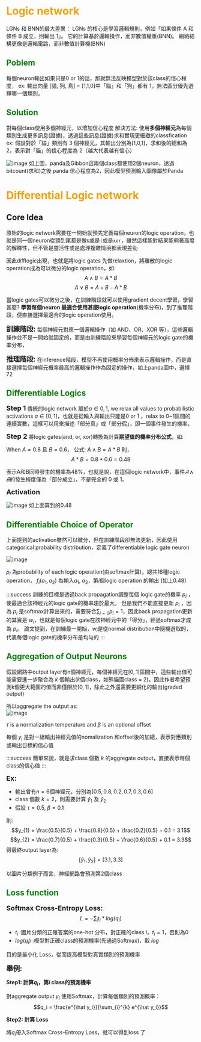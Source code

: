 
# <font color = "#F7A004">Logic network </font>

LGNs 和 BNN的最大差異：
LGNs 的核心是學習邏輯規則，例如「如果條件 A 和條件 B 成立，則輸出 1」。
它的計算基於邏輯操作，而非數值權重(BNN)。
網絡結構更像是邏輯電路，而非數值計算機(BNN)

## <font color = "green">Poblem</font>
每個neuron輸出如果只是0 or 1的話，那就無法反映模型對於該class的信心程度，
ex:
輸出向量 [貓, 狗, 鳥] = [1,1,0]中「貓」和「狗」都有 1，無法區分優先選擇哪一個類別。 

## <font color = "green">Solution</font>
對每個class使用多個神經元，以增加信心程度
解決方法: 使用**多個神經元**為每個類別生成更多訊息(證據)，透過這些訊息(證據)求和實現更細緻的classfication
ex:
假設對於「貓」類別有 3 個神經元，其輸出分別為[1,0,1]，求和後的總和為2，表示對「貓」的信心程度為 2（越大代表越有信心）  

![image](https://hackmd.io/_uploads/BJhwsg1Xkx.png)
如上圖，panda及Gibbon這兩個class都使用2個neuron，透過bitcount(求和)之後 panda 信心程度為2，因此模型預測輸入圖像屬於Panda


# <font color = "#F7A004">Differential Logic network </font>

## Core Idea
原始的logic network需要在一開始就預先定義每個neuron的logic operation，也就是同一個neuron從頭到尾都是做`&`或是`|`或是`xor`，雖然這樣能對結果能夠著高度的解釋性，但不管是靈活性或是處理複雜情境都表現差勁

因此difflogic出現，也就是將logic gates 先做relaxtion，將離散的logic operation成為可以微分的logic operation，如:
$$A \land B = A*B$$ $$A \lor B = A + B - A * B$$

當logic gates可以微分之後，在訓練階段就可以使用gradient decent學習，學習甚麼?
**學習每個neuron 最適合使用甚麼logic operation**(機率分布)，到了推理階段，便直接選擇最適合的logic operation使用。

<font size = 4>**訓練階段:**</font>
每個神經元對應一個邏輯操作（如 AND、OR、XOR 等），這些邏輯操作並不是一開始就固定的，而是由訓練階段來學習每個神經元的logic gate的機率分布，

<font size = 4>**推理階段:**</font>
在inference階段，模型不再使用概率分佈來表示邏輯操作，而是直接選擇每個神經元概率最高的邏輯操作作為固定的操作，如上panda圖中，選擇72


## <font color = green>Differentiable Logics</font>

<font size = 4>**Step 1**</font>
傳統的logic network 屬於$a ∈ {0, 1}$, we relax all values to probabilistic activations $a ∈ [0, 1]$，也就是從輸入與輸出只能是0 or 1 ，relax to 0~1區間的連續實數，這樣可以用來描述「部分真」或「部分假」，即一個事件發生的機率。

<font size = 4>**Step 2**</font>
將logic gates(and, or, xor)轉換為計算**期望值的機率分布公式**，如:

When $A=0.8$ 且 $B= 0.6$，
公式: $A \land B = A*B$
則，
$$A * B = 0.8*0.6 = 0.48$$

表示A和B同時發生的機率為48%，也就是說，在這個logic network中，事件$𝐴∧𝐵$的發生程度僅為「部分成立」，不是完全的 0 或 1。

<font size = 4>**Activation**</font>

![image](https://hackmd.io/_uploads/rJeaHzkQJg.png)
如上面算到的0.48

## <font color = green>Differentiable Choice of Operator</font>

上面提到的activation雖然可以微分，但在訓練階段卻無法更新，因此使用categorical probability distribution，定義了differentiable logic gate neuron

![image](https://hackmd.io/_uploads/Sk7R0GymJg.png)

$p_i$     為probability of each logic operation(由softmax計算)，總共16種logic operation，
$f_i(a_1, a_2)$ 為輸入$a_1$, $a_2$，第$i$個logic operation 的輸出 (如上0.48)

:::success
訓練的目標是透過back propagation調整每個 logic gate的機率 $p_i$ ，使最適合該神經元的logic gate的機率趨於最大。
但是我們不能直接更新 $p_i$ ，因為 $p_i$ 是softmax計算出來的，需要符合$\sum_{i=0} p_i= 1$，因此back propagation更新的其實是 $w_i$，也就是每個logic gate在該神經元中的「得分」，經過softmax才成為 $p_i$。
論文提到，在訓練最一開始，$w_i$是從normal distribution中隨機選取的，代表每個logic gate的機率分布是均勻的
:::


## <font color = green>Aggregation of Output Neurons</font>

假設網路中output layer有n個神經元，每個神經元在$[0, 1]$區間中，這些輸出值可能需要進一步聚合為 $k$ 個輸出($k$個class，如熊貓圖class = 2)，因此作者希望預測k個更大範圍的值而非僅限於$[0, 1]$，除此之外還需要更細化的輸出(graded output)

所以aggregate the output as:  
![image](https://hackmd.io/_uploads/BJOCoNy7yg.png)

$τ$ is a normalization temperature and $β$ is an optional offset  

每個 $y_i$ 是對一組輸出神經元值的nomalization 和offset後的加總，表示對應類別或輸出目標的信心值

:::success
簡單來說，就是求class 個數 $k$ 的aggregate output，直接表示每個class的信心值
:::

<font size = 4>**Ex:**</font>
* 輸出曾有$n=6$個神經元，分別為$[0.5, 0.8, 0.2, 0.7, 0.3, 0.6]$  
* class 個數 $k = 2$，則需要計算 $\hat y_{1}$ 及 $\hat y_{2}$
* 假設 $τ = 0.5$, $β=0.1$

則:
$$y_{1} = \frac{0.5}{0.5} + \frac{0.8}{0.5} + \frac{0.2}{0.5} + 0.1 = 3.1$$
$$y_{2} = \frac{0.7}{0.5} + \frac{0.3}{0.5} + \frac{0.6}{0.5} + 0.1 = 3.3$$
得最終output layer為:
$$[\hat y_{1}, \hat y_{2}] = [3.1, 3.3]$$

以圖片分類例子而言，神經網路會預測第2個class

## <font color = green>Loss function</font>

<font size = 4>**Softmax Cross-Entropy Loss:**</font>  
$$L = - \sum_it_i * log(q_i)$$

* $t_i$ :圖片分類的正確答案的one-hot 分布，對正確的class $i$，$t_i = 1$，否則為0
* $log(q_i)$ :模型對正確class的預測機率(先通過Softmax)，取 $log$

目的是最小化 Loss，從而提高模型對真實類別的預測機率

<font size = 4>**舉例:**</font>

**Step1: 計算$q_i$，第$i$ class的預測機率**

對aggregate output $y_i$ 使用Softmax，計算每個類別的預測概率：
$$q_i = \frac{e^{\hat y_i}}{\sum_{i}^{k} e^{\hat y_i}}$$


**Step2: 計算 Loss**

將$q_i$帶入Softmax Cross-Entropy Loss，就可以得到loss 了
